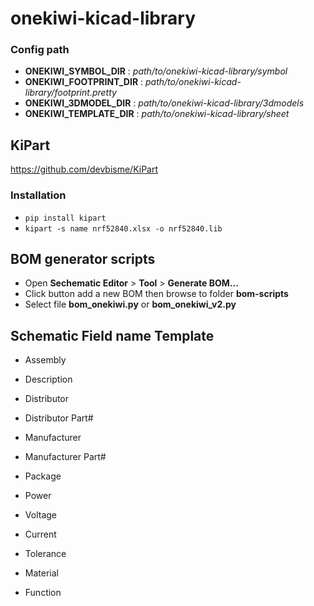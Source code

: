# onekiwi-kicad-library

### Config path

- **ONEKIWI_SYMBOL_DIR** : *path/to/onekiwi-kicad-library/symbol*
- **ONEKIWI_FOOTPRINT_DIR** : *path/to/onekiwi-kicad-library/footprint.pretty*
- **ONEKIWI_3DMODEL_DIR** : *path/to/onekiwi-kicad-library/3dmodels*
- **ONEKIWI_TEMPLATE_DIR** : *path/to/onekiwi-kicad-library/sheet*

## KiPart
https://github.com/devbisme/KiPart

### Installation
- `pip install kipart`
- `kipart -s name nrf52840.xlsx -o nrf52840.lib`

## BOM generator scripts
- Open **Sechematic Editor** > **Tool** > **Generate BOM...**
- Click button add a new BOM then browse to folder **bom-scripts**
- Select file **bom_onekiwi.py** or **bom_onekiwi_v2.py**

## Schematic Field name Template
- Assembly
- Description
- Distributor
- Distributor Part#
- Manufacturer
- Manufacturer Part#

- Package
- Power
- Voltage
- Current
- Tolerance
- Material
- Function
